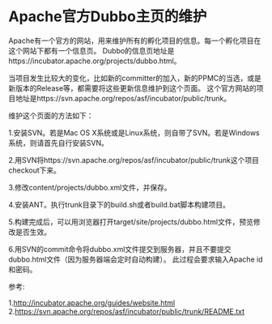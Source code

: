 # Apache官方Dubbo主页的维护

Apache有一个官方的网站，用来维护所有的孵化项目的信息。每一个孵化项目在这个网站下都有一个信息页。
Dubbo的信息页地址是https://incubator.apache.org/projects/dubbo.html。

当项目发生比较大的变化，比如新的committer的加入，新的PPMC的当选，或是新版本的Release等，都需要将这些更新信息维护到这个页面。
这个官方网站的项目地址是https://svn.apache.org/repos/asf/incubator/public/trunk。

维护这个页面的方法如下：

1.安装SVN。若是Mac OS X系统或是Linux系统，则自带了SVN。若是Windows系统，则请首先自行安装SVN。

2.用SVN将https://svn.apache.org/repos/asf/incubator/public/trunk这个项目checkout下来。

3.修改content/projects/dubbo.xml文件，并保存。

4.安装ANT。执行trunk目录下的build.sh或者build.bat脚本构建项目。

5.构建完成后，可以用浏览器打开target/site/projects/dubbo.html文件，预览修改是否生效。

6.用SVN的commit命令将dubbo.xml文件提交到服务器，并且不要提交dubbo.html文件（因为服务器端会定时自动构建）。
此过程会要求输入Apache id和密码。

参考:

1.http://incubator.apache.org/guides/website.html
2.https://svn.apache.org/repos/asf/incubator/public/trunk/README.txt

